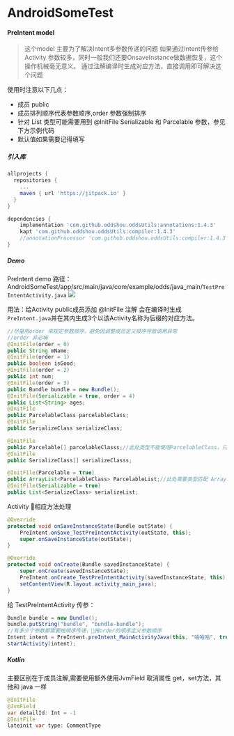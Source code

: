 # AndroidSomeTest

#### PreIntent model
> 这个model 主要为了解决Intent多参数传递的问题
> 如果通过Intent传参给Activity 参数较多，同时一般我们还要OnsaveInstance做数据恢复，这个操作机械毫无意义。
> 通过注解编译时生成对应方法，直接调用即可解决这个问题

使用时注意以下几点：
- 成员 public
- 成员排列顺序代表参数顺序,order 参数强制排序
- 针对 List<T> 类型可能需要用到 @InitFile Serializable 和 Parcelable 参数，参见下方示例代码
- 默认值如果需要记得填写

##### 引入库
```gradle
allprojects {
  repositories {
    ...
    maven { url 'https://jitpack.io' }
  }
}

dependencies {
    implementation 'com.github.oddshou.oddsUtils:annotations:1.4.3'
    kapt 'com.github.oddshou.oddsUtils:compiler:1.4.3'
    //annotationProcessor 'com.github.oddshou.oddsUtils:compiler:1.4.3'
}
```
##### Demo

PreIntent demo 路径：AndroidSomeTest/app/src/main/java/com/example/odds/java_main/`TestPreIntentActivity.java`
[![](https://jitpack.io/v/oddshou/oddsUtils.svg)](https://jitpack.io/#oddshou/oddsUtils)

用法：给Activity public成员添加 @InitFile 注解 会在编译时生成 `PreIntent.java`并在其内生成3个以该Activity名称为后缀的对应方法。

```java
//尽量用order 来规定参数顺序，避免因调整成员定义顺序导致调用异常
//order 非必填
@InitFile(order = 0)
public String mName;
@InitFile(order = 1)
public boolean isGood;
@InitFile(order = 2)
public int num;
@InitFile(order = 3)
public Bundle bundle = new Bundle();
@InitFile(Serializable = true, order = 4)
public List<String> ages;
@InitFile
public ParcelableClass parcelableClass;
@InitFile
public SerializeClass serializeClass;

@InitFile
public Parcelable[] parcelableClasss;//此处类型不能使用ParcelableClass，只能使用基类引用，避免强转失败。
@InitFile
public SerializeClass[] serializeClasss;

@InitFile(Parcelable = true)
public ArrayList<ParcelableClass> ParcelableList;//此处需要类型匹配 ArrayList<? extends Parcelable> ArrayList 不能改用List
@InitFile(Serializable = true)
public List<SerializeClass> serializeList;
```
Activity 相应方法处理
```java
@Override
protected void onSaveInstanceState(Bundle outState) {
    PreIntent.onSave_TestPreIntentActivity(outState, this);
    super.onSaveInstanceState(outState);
}

@Override
protected void onCreate(Bundle savedInstanceState) {
    super.onCreate(savedInstanceState);
    PreIntent.onCreate_TestPreIntentActivity(savedInstanceState, this);
    setContentView(R.layout.activity_main_java);
}
```
给 TestPreIntentActivity 传参：
```java
Bundle bundle = new Bundle();
bundle.putString("bundle", "bundle-bundle");
//有多少个参数都需要按顺序传递，按order的顺序定义参数顺序
Intent intent = PreIntent.preIntent_MainActivityJava(this, "哈哈哈", true, 111, bundle, null);
startActivity(intent);
```
##### Kotlin
主要区别在于成员注解,需要使用额外使用JvmField 取消属性 get，set方法，其他和 java 一样
```java
@InitFile
@JvmField
var detailId: Int = -1
@InitFile
lateinit var type: CommentType
```
